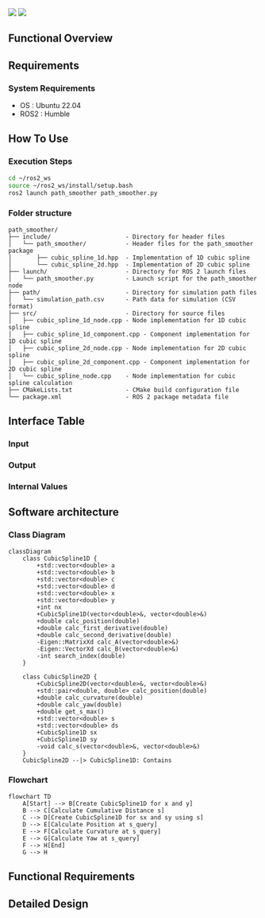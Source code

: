 <p style="display: inline">
  <!-- Programming Language -->
  <img src="https://img.shields.io/badge/-C++-00599C.svg?logo=c%2B%2B&style=for-the-badge">
  <!-- ROS 2 -->
  <img src="https://img.shields.io/badge/-ROS%202-22314E.svg?logo=ros&style=for-the-badge&logoColor=white">
</p>

## Functional Overview

## Requirements
### System Requirements
- OS : Ubuntu 22.04  
- ROS2 : Humble

## How To Use
### Execution Steps
```bash
cd ~/ros2_ws
source ~/ros2_ws/install/setup.bash
ros2 launch path_smoother path_smoother.py
```

### Folder structure
```
path_smoother/
├── include/                     - Directory for header files
│   └── path_smoother/           - Header files for the path_smoother package
│       ├── cubic_spline_1d.hpp  - Implementation of 1D cubic spline
│       └── cubic_spline_2d.hpp  - Implementation of 2D cubic spline
├── launch/                      - Directory for ROS 2 launch files
│   └── path_smoother.py         - Launch script for the path_smoother node
├── path/                        - Directory for simulation path files
│   └── simulation_path.csv      - Path data for simulation (CSV format)
├── src/                         - Directory for source files
│   ├── cubic_spline_1d_node.cpp - Node implementation for 1D cubic spline
│   ├── cubic_spline_1d_component.cpp - Component implementation for 1D cubic spline
│   ├── cubic_spline_2d_node.cpp - Node implementation for 2D cubic spline
│   ├── cubic_spline_2d_component.cpp - Component implementation for 2D cubic spline
│   └── cubic_spline_node.cpp    - Node implementation for cubic spline calculation
├── CMakeLists.txt               - CMake build configuration file
└── package.xml                  - ROS 2 package metadata file
```

## Interface Table

### Input

### Output

### Internal Values

## Software architecture

### Class Diagram

```mermaid
classDiagram
    class CubicSpline1D {
        +std::vector<double> a
        +std::vector<double> b
        +std::vector<double> c
        +std::vector<double> d
        +std::vector<double> x
        +std::vector<double> y
        +int nx
        +CubicSpline1D(vector<double>&, vector<double>&)
        +double calc_position(double)
        +double calc_first_derivative(double)
        +double calc_second_derivative(double)
        -Eigen::MatrixXd calc_A(vector<double>&)
        -Eigen::VectorXd calc_B(vector<double>&)
        -int search_index(double)
    }

    class CubicSpline2D {
        +CubicSpline2D(vector<double>&, vector<double>&)
        +std::pair<double, double> calc_position(double)
        +double calc_curvature(double)
        +double calc_yaw(double)
        +double get_s_max()
        +std::vector<double> s
        +std::vector<double> ds
        +CubicSpline1D sx
        +CubicSpline1D sy
        -void calc_s(vector<double>&, vector<double>&)
    }
    CubicSpline2D --|> CubicSpline1D: Contains
```

### Flowchart
```mermaid
flowchart TD
    A[Start] --> B[Create CubicSpline1D for x and y]
    B --> C[Calculate Cumulative Distance s]
    C --> D[Create CubicSpline1D for sx and sy using s]
    D --> E[Calculate Position at s_query]
    E --> F[Calculate Curvature at s_query]
    E --> G[Calculate Yaw at s_query]
    F --> H[End]
    G --> H
```

## Functional Requirements

## Detailed Design
